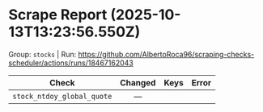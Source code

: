 # Scrape Report (2025-10-13T13:23:56.550Z)

Group: `stocks`  |  Run: https://github.com/AlbertoRoca96/scraping-checks-scheduler/actions/runs/18467162043

| Check | Changed | Keys | Error |
|---|:---:|:--|:--|
| `stock_ntdoy_global_quote` | — |  |  |
